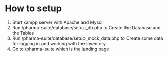 <h1>How to setup</h1>
<ol>
  <li>Start xampp server with Apache and Mysql</li>
  <li>Run /pharma-suite/database/setup_db.php to Create the Database and the Tables</li>
  <li>Run /pharma-suite/database/setup_mock_data.php to Create some data for logging in and working with the inventory</li>
  <li>Go to /pharma-suite which is the landing page</li>
</ol>
